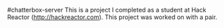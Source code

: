 #chatterbox-server
This is a project I completed as a student at Hack Reactor (http://hackreactor.com). This project was worked on with a pair.
